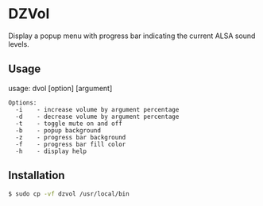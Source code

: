 # DZVol
Display a popup menu with progress bar indicating the current ALSA sound levels.

## Usage   
usage: dvol [option] [argument]
```
Options:
  -i    - increase volume by argument percentage
  -d    - decrease volume by argument percentage
  -t    - toggle mute on and off
  -b    - popup background
  -z    - progress bar background
  -f    - progress bar fill color
  -h    - display help
```

## Installation
```bash
$ sudo cp -vf dzvol /usr/local/bin
```
